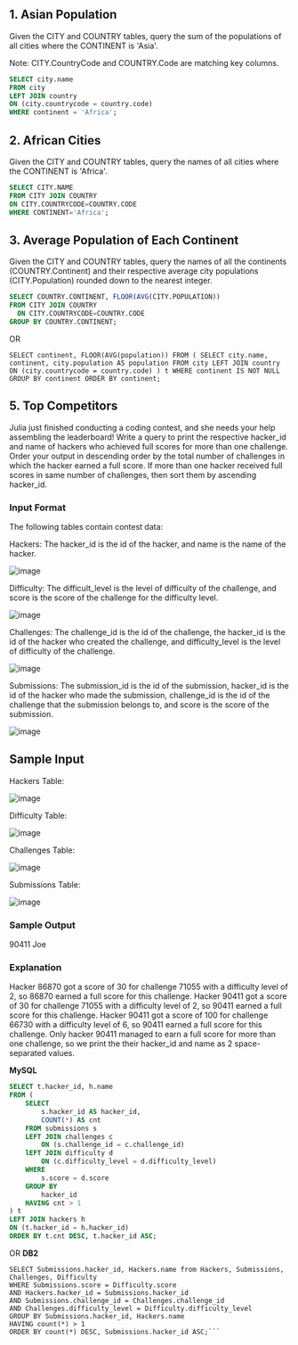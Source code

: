 ## 1. Asian Population

Given the CITY and COUNTRY tables, query the sum of the populations of all cities where the CONTINENT is 'Asia'.

Note: CITY.CountryCode and COUNTRY.Code are matching key columns.

```sql
SELECT city.name
FROM city
LEFT JOIN country
ON (city.countrycode = country.code)
WHERE continent = 'Africa';
```

## 2. African Cities

Given the CITY and COUNTRY tables, query the names of all cities where the CONTINENT is 'Africa'.

```sql
SELECT CITY.NAME
FROM CITY JOIN COUNTRY
ON CITY.COUNTRYCODE=COUNTRY.CODE
WHERE CONTINENT='Africa';
```

## 3. Average Population of Each Continent

Given the CITY and COUNTRY tables, query the names of all the continents (COUNTRY.Continent) and their respective average city populations (CITY.Population) rounded down to the nearest integer.

```sql
SELECT COUNTRY.CONTINENT, FLOOR(AVG(CITY.POPULATION))
FROM CITY JOIN COUNTRY
  ON CITY.COUNTRYCODE=COUNTRY.CODE
GROUP BY COUNTRY.CONTINENT;
```

OR

``SELECT continent, FLOOR(AVG(population))
FROM (
    SELECT city.name, continent, city.population AS population
    FROM city
    LEFT JOIN country
    ON (city.countrycode = country.code)
) t
WHERE continent IS NOT NULL
GROUP BY continent ORDER BY continent;``

## 5. Top Competitors

Julia just finished conducting a coding contest, and she needs your help assembling the leaderboard! Write a query to print the respective hacker_id and name of hackers who achieved full scores for more than one challenge. Order your output in descending order by the total number of challenges in which the hacker earned a full score. If more than one hacker received full scores in same number of challenges, then sort them by ascending hacker_id.

### Input Format

The following tables contain contest data:

Hackers: The hacker_id is the id of the hacker, and name is the name of the hacker. 

![image](https://user-images.githubusercontent.com/42794483/220049991-418f22a0-b848-4c39-ba69-822054d353f4.png)

Difficulty: The difficult_level is the level of difficulty of the challenge, and score is the score of the challenge for the difficulty level. 

![image](https://user-images.githubusercontent.com/42794483/220050053-2adbae8c-9405-48d9-89f0-87575e0e780a.png)

Challenges: The challenge_id is the id of the challenge, the hacker_id is the id of the hacker who created the challenge, and difficulty_level is the level of difficulty of the challenge. 

![image](https://user-images.githubusercontent.com/42794483/220050265-08ed65ea-499f-45ba-a9fa-06454774f04f.png)

Submissions: The submission_id is the id of the submission, hacker_id is the id of the hacker who made the submission, challenge_id is the id of the challenge that the submission belongs to, and score is the score of the submission.

![image](https://user-images.githubusercontent.com/42794483/220050366-0f3dad3d-8373-4445-8b29-2421748cb28e.png)

## Sample Input
Hackers Table: 

![image](https://user-images.githubusercontent.com/42794483/220050442-4dbe2e58-fddd-4bd9-af8c-cce9069c4832.png)

Difficulty Table: 

![image](https://user-images.githubusercontent.com/42794483/220051091-e0a47787-7682-43a5-8a88-014d1f9fb895.png)

Challenges Table: 

![image](https://user-images.githubusercontent.com/42794483/220051008-fd63819c-6320-4880-a8a1-a471e06189b0.png)

Submissions Table: 

![image](https://user-images.githubusercontent.com/42794483/220050963-3daeceec-e5eb-421b-b12f-d81288dec9de.png)

### Sample Output
90411 Joe
### Explanation
Hacker 86870 got a score of 30 for challenge 71055 with a difficulty level of 2, so 86870 earned a full score for this challenge.
Hacker 90411 got a score of 30 for challenge 71055 with a difficulty level of 2, so 90411 earned a full score for this challenge.
Hacker 90411 got a score of 100 for challenge 66730 with a difficulty level of 6, so 90411 earned a full score for this challenge.
Only hacker 90411 managed to earn a full score for more than one challenge, so we print the their hacker_id and name as 2 space-separated values.

**MySQL**
```sql
SELECT t.hacker_id, h.name
FROM (
    SELECT 
        s.hacker_id AS hacker_id, 
        COUNT(*) AS cnt
    FROM submissions s 
    LEFT JOIN challenges c 
        ON (s.challenge_id = c.challenge_id)
    lEFT JOIN difficulty d
        ON (c.difficulty_level = d.difficulty_level)
    WHERE 
        s.score = d.score
    GROUP BY 
        hacker_id
    HAVING cnt > 1
) t 
LEFT JOIN hackers h
ON (t.hacker_id = h.hacker_id)
ORDER BY t.cnt DESC, t.hacker_id ASC;
```

OR
**DB2**
```
SELECT Submissions.hacker_id, Hackers.name from Hackers, Submissions, Challenges, Difficulty
WHERE Submissions.score = Difficulty.score
AND Hackers.hacker_id = Submissions.hacker_id 
AND Submissions.challenge_id = Challenges.challenge_id 
AND Challenges.difficulty_level = Difficulty.difficulty_level
GROUP BY Submissions.hacker_id, Hackers.name
HAVING count(*) > 1 
ORDER BY count(*) DESC, Submissions.hacker_id ASC;```


